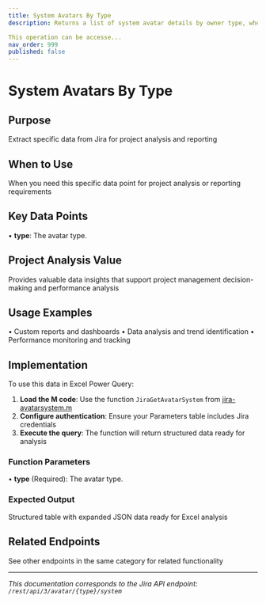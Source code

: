 ```yaml
---
title: System Avatars By Type
description: Returns a list of system avatar details by owner type, where the owner types are issue type, project, user or priority.

This operation can be accesse...
nav_order: 999
published: false
---
```


# System Avatars By Type

## Purpose
Extract specific data from Jira for project analysis and reporting

## When to Use
When you need this specific data point for project analysis or reporting requirements

## Key Data Points
• **type**: The avatar type.

## Project Analysis Value
Provides valuable data insights that support project management decision-making and performance analysis

## Usage Examples
• Custom reports and dashboards
• Data analysis and trend identification
• Performance monitoring and tracking

## Implementation
To use this data in Excel Power Query:

1. **Load the M code**: Use the function `JiraGetAvatarSystem` from [jira-avatarsystem.m](../assets/jira-avatarsystem.m)
2. **Configure authentication**: Ensure your Parameters table includes Jira credentials
3. **Execute the query**: The function will return structured data ready for analysis

### Function Parameters
• **type** (Required): The avatar type.

### Expected Output
Structured table with expanded JSON data ready for Excel analysis

## Related Endpoints
See other endpoints in the same category for related functionality

---
*This documentation corresponds to the Jira API endpoint: `/rest/api/3/avatar/{type}/system`*
